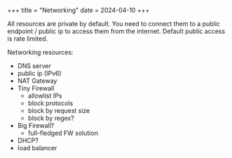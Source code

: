 +++
title = "Networking"
date = 2024-04-10
+++

All resources are private by default. You need to connect them to a public
endpoint / public ip to access them from the internet. Default public access is
rate limited.

Networking resources:
- DNS server
- public ip (IPv6)
- NAT Gateway
- Tiny Firewall
  - allowlist IPs
  - block protocols
  - block by request size
  - block by regex?
- Big Firewall?
  - full-fledged FW solution
- DHCP?
- load balancer

